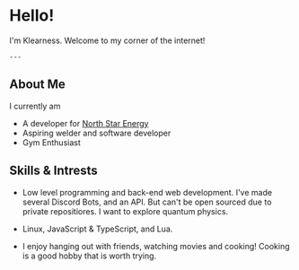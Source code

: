 # Hello!
I'm Klearness.
Welcome to my corner of the internet!

```
---
```

## About Me
I currently am
- A developer for [North Star Energy](https://www.roblox.com/groups/33700257/orth-Star-Energy#!/about)
- Aspiring welder and software developer
- Gym Enthusiast

## Skills & Intrests
- Low level programming and back-end web development. I've made several Discord Bots, and an API. But can't be open sourced due to private repositiores. I want to explore quantum physics.

- Linux, JavaScript & TypeScript, and Lua.

- I enjoy hanging out with friends, watching movies and cooking! Cooking is a good hobby that is worth trying.